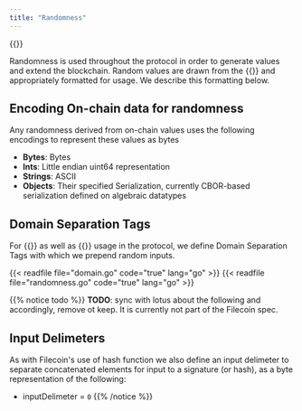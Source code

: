 ```yaml
---
title: "Randomness"
---
```


{{<label randomness>}}

Randomness is used throughout the protocol in order to generate values and extend the blockchain.
Random values are drawn from the {{<sref ticket_chain>}} and appropriately formatted for usage.
We describe this formatting below.

## Encoding On-chain data for randomness

Any randomness derived from on-chain values uses the following encodings to represent these values as bytes
- **Bytes**: Bytes
- **Ints**: Little endian uint64 representation
- **Strings**: ASCII
- **Objects**: Their specified Serialization, currently CBOR-based serialization defined on algebraic datatypes

## Domain Separation Tags

For {{<sref crypto_signatures>}} as well as {{<sref vrf>}} usage in the protocol, we define Domain Separation Tags with which we prepend random inputs.

{{< readfile file="domain.go" code="true" lang="go" >}}
{{< readfile file="randomness.go" code="true" lang="go" >}}

{{% notice todo %}}
**TODO**: sync with lotus about the following and accordingly, remove ot keep. It is currently not part of the 
Filecoin spec.

## Input Delimeters

As with Filecoin's use of hash function we also define an input delimeter to separate
concatenated elements for input to a signature (or hash), as a byte representation of the following:
- inputDelimeter = `0`
{{% /notice %}}